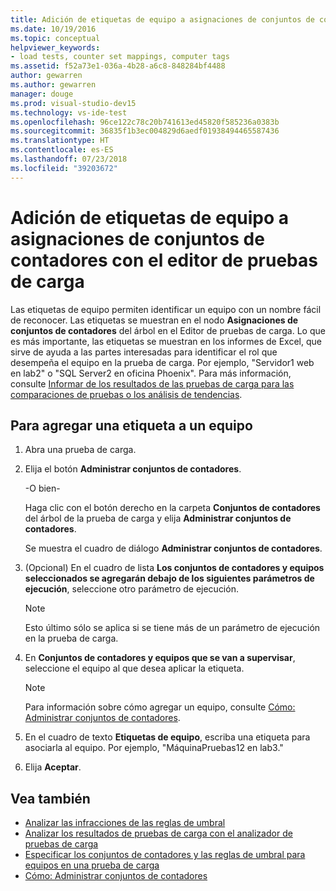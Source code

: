 ```yaml
---
title: Adición de etiquetas de equipo a asignaciones de conjuntos de contadores para pruebas de carga en Visual Studio
ms.date: 10/19/2016
ms.topic: conceptual
helpviewer_keywords:
- load tests, counter set mappings, computer tags
ms.assetid: f52a73e1-036a-4b28-a6c8-848284bf4488
author: gewarren
ms.author: gewarren
manager: douge
ms.prod: visual-studio-dev15
ms.technology: vs-ide-test
ms.openlocfilehash: 96ce122c78c20b741613ed45820f585236a0383b
ms.sourcegitcommit: 36835f1b3ec004829d6aedf01938494465587436
ms.translationtype: HT
ms.contentlocale: es-ES
ms.lasthandoff: 07/23/2018
ms.locfileid: "39203672"
---
```

# <a name="how-to-add-computer-tags-to-counter-set-mappings-using-the-load-test-editor"></a>Adición de etiquetas de equipo a asignaciones de conjuntos de contadores con el editor de pruebas de carga

Las etiquetas de equipo permiten identificar un equipo con un nombre fácil de reconocer. Las etiquetas se muestran en el nodo **Asignaciones de conjuntos de contadores** del árbol en el Editor de pruebas de carga. Lo que es más importante, las etiquetas se muestran en los informes de Excel, que sirve de ayuda a las partes interesadas para identificar el rol que desempeña el equipo en la prueba de carga. Por ejemplo, "Servidor1 web en lab2" o "SQL Server2 en oficina Phoenix". Para más información, consulte [Informar de los resultados de las pruebas de carga para las comparaciones de pruebas o los análisis de tendencias](../test/compare-load-test-results.md).

## <a name="to-add-a-tag-to-a-computer"></a>Para agregar una etiqueta a un equipo

1.  Abra una prueba de carga.

2.  Elija el botón **Administrar conjuntos de contadores**.

     -O bien-

     Haga clic con el botón derecho en la carpeta **Conjuntos de contadores** del árbol de la prueba de carga y elija **Administrar conjuntos de contadores**.

     Se muestra el cuadro de diálogo **Administrar conjuntos de contadores**.

3.  (Opcional) En el cuadro de lista **Los conjuntos de contadores y equipos seleccionados se agregarán debajo de los siguientes parámetros de ejecución**, seleccione otro parámetro de ejecución.

    > [!NOTE]
    > Esto último sólo se aplica si se tiene más de un parámetro de ejecución en la prueba de carga.

4.  En **Conjuntos de contadores y equipos que se van a supervisar**, seleccione el equipo al que desea aplicar la etiqueta.

    > [!NOTE]
    > Para información sobre cómo agregar un equipo, consulte [Cómo: Administrar conjuntos de contadores](../test/how-to-manage-counter-sets-using-the-load-test-editor.md).

5.  En el cuadro de texto **Etiquetas de equipo**, escriba una etiqueta para asociarla al equipo. Por ejemplo, "MáquinaPruebas12 en lab3."

6.  Elija **Aceptar**.

## <a name="see-also"></a>Vea también

- [Analizar las infracciones de las reglas de umbral](../test/analyze-threshold-rule-violations-in-load-tests.md)
- [Analizar los resultados de pruebas de carga con el analizador de pruebas de carga](../test/analyze-load-test-results-using-the-load-test-analyzer.md)
- [Especificar los conjuntos de contadores y las reglas de umbral para equipos en una prueba de carga](../test/specify-counter-sets-and-threshold-rules-for-load-testing.md)
- [Cómo: Administrar conjuntos de contadores](../test/how-to-manage-counter-sets-using-the-load-test-editor.md)